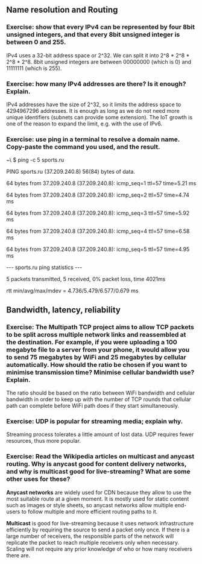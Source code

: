 ## Name resolution and Routing

### Exercise: show that every IPv4 can be represented by four 8bit unsigned integers, and that every 8bit unsigned integer is between 0 and 255.

IPv4 uses a 32-bit address space or 2^32. We can split it into 2^8 * 2^8 * 2^8 * 2^8. 8bit unsigned integers are between 00000000 (which is 0) and 11111111 (which is 255).


### Exercise: how many IPv4 addresses are there? Is it enough? Explain.

IPv4 addresses have the size of 2^32, so it limits the address space to 4294967296 addresses. It is enough as long as we do not need more unique identifiers (subnets can provide some extension). The IoT growth is one of the reason to expand the limit, e.g. with the use of IPv6.


### Exercise: use ping in a terminal to resolve a domain name. Copy-paste the command you used, and the result.

~\ $ ping -c 5 sports.ru

PING sports.ru (37.209.240.8) 56(84) bytes of data.

64 bytes from 37.209.240.8 (37.209.240.8): icmp_seq=1 ttl=57 time=5.21 ms

64 bytes from 37.209.240.8 (37.209.240.8): icmp_seq=2 ttl=57 time=4.74 ms

64 bytes from 37.209.240.8 (37.209.240.8): icmp_seq=3 ttl=57 time=5.92 ms

64 bytes from 37.209.240.8 (37.209.240.8): icmp_seq=4 ttl=57 time=6.58 ms

64 bytes from 37.209.240.8 (37.209.240.8): icmp_seq=5 ttl=57 time=4.95 ms

--- sports.ru ping statistics ---

5 packets transmitted, 5 received, 0% packet loss, time 4021ms

rtt min/avg/max/mdev = 4.736/5.479/6.577/0.679 ms


## Bandwidth, latency, reliability

### Exercise: The Multipath TCP project aims to allow TCP packets to be split across multiple network links and reassembled at the destination. For example, if you were uploading a 100 megabyte file to a server from your phone, it would allow you to send 75 megabytes by WiFi and 25 megabytes by cellular automatically. How should the ratio be chosen if you want to minimise transmission time? Minimise cellular bandwidth use? Explain.

The ratio should be based on the ratio between WiFi bandwidth and cellular bandwidth in order to keep up with the number of TCP rounds that cellular path can complete before WiFi path does if they start simultaneously.

### Exercise: UDP is popular for streaming media; explain why.

Streaming process tolerates a little amount of lost data. UDP requires fewer resources, thus more popular.

### Exercise: Read the Wikipedia articles on multicast and anycast routing. Why is anycast good for content delivery networks, and why is multicast good for live-streaming? What are some other uses for these?

**Anycast networks** are widely used for CDN because they allow to use the most suitable route at a given moment. It is mostly used for static content such as images or style sheets, so anycast networks allow multiple end-users to follow multiple and more efficient routing paths to it.

**Multicast** is good for live-streaming because it uses network infrastructure efficiently by requiring the source to send a packet only once. If there is a large number of receivers, the responsible parts of the network will replicate the packet to reach multiple receivers only when necessary. Scaling will not require any prior knowledge of who or how many receivers there are.
